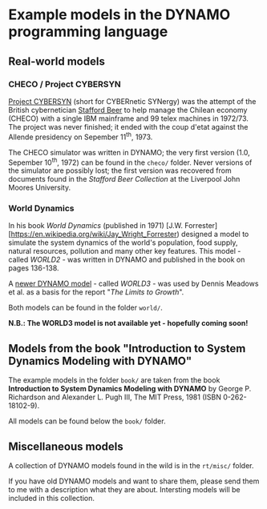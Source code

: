 
# Example models in the DYNAMO programming language

## Real-world models

### CHECO / Project CYBERSYN

[Project CYBERSYN](https://en.wikipedia.org/wiki/Project_Cybersyn) (short for
CYBERnetic SYNergy) was the attempt of the British cybernetician
[Stafford Beer](https://en.wikipedia.org/wiki/Stafford_Beer) to help manage
the Chilean economy (CHECO) with a single IBM mainframe and 99 telex machines
in 1972/73. The project was never finished; it ended with the coup d'etat
against the Allende presidency on Sepember 11<sup>th</sup>, 1973.

The CHECO simulator was written in DYNAMO; the very first version (1.0,
Sepember 10<sup>th</sup>, 1972) can be found in the `checo/` folder.
Never versions of the simulator are possibly lost; the first version was
recovered from documents found in the _Stafford Beer Collection_ at the
Liverpool John Moores University.

### World Dynamics

In his book _World Dynamics_ (published in 1971)
[J.W. Forrester][https://en.wikipedia.org/wiki/Jay_Wright_Forrester)
designed a model to simulate the system dynamics of the world's population,
food supply, natural resources, pollution and many other key features. This
model - called _WORLD2_ - was written in DYNAMO and published in the book
on pages 136-138.

A [newer DYNAMO model](https://en.wikipedia.org/wiki/World3) - called _WORLD3_ -
was used by Dennis Meadows et al. as a basis for the report "_The Limits to
Growth_".

Both models can be found in the folder `world/`.

**N.B.: The WORLD3 model is not available yet - hopefully coming soon!**

## Models from the book "Introduction to System Dynamics Modeling with DYNAMO"

The example models in the folder `book/` are taken from the book
**Introduction to System Dynamics Modeling with DYNAMO** by George P.
Richardson and Alexander L. Pugh III, The MIT Press, 1981 (ISBN
0-262-18102-9).

All models can be found below the `book/` folder.

## Miscellaneous models

A collection of DYNAMO models found in the wild is in the `rt/misc/` folder.

If you have old DYNAMO models and want to share them, please send them to me
with a description what they are about. Intersting models will be included in
this collection.
